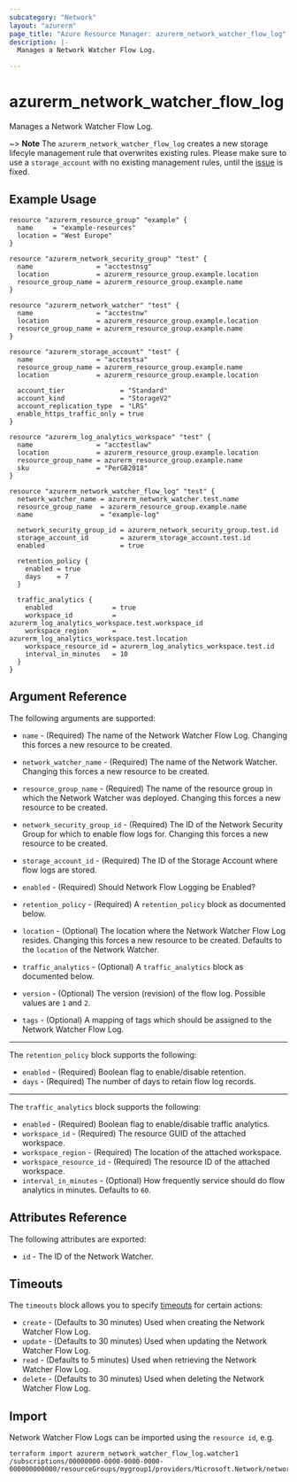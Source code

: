 ```yaml
---
subcategory: "Network"
layout: "azurerm"
page_title: "Azure Resource Manager: azurerm_network_watcher_flow_log"
description: |-
  Manages a Network Watcher Flow Log.

---
```


# azurerm_network_watcher_flow_log

Manages a Network Watcher Flow Log.

~> **Note** The `azurerm_network_watcher_flow_log` creates a new storage lifecyle management rule that overwrites existing rules. Please make sure to use a `storage_account` with no existing management rules, until the [issue](https://github.com/hashicorp/terraform-provider-azurerm/issues/6935) is fixed.

## Example Usage

```hcl
resource "azurerm_resource_group" "example" {
  name     = "example-resources"
  location = "West Europe"
}

resource "azurerm_network_security_group" "test" {
  name                = "acctestnsg"
  location            = azurerm_resource_group.example.location
  resource_group_name = azurerm_resource_group.example.name
}

resource "azurerm_network_watcher" "test" {
  name                = "acctestnw"
  location            = azurerm_resource_group.example.location
  resource_group_name = azurerm_resource_group.example.name
}

resource "azurerm_storage_account" "test" {
  name                = "acctestsa"
  resource_group_name = azurerm_resource_group.example.name
  location            = azurerm_resource_group.example.location

  account_tier              = "Standard"
  account_kind              = "StorageV2"
  account_replication_type  = "LRS"
  enable_https_traffic_only = true
}

resource "azurerm_log_analytics_workspace" "test" {
  name                = "acctestlaw"
  location            = azurerm_resource_group.example.location
  resource_group_name = azurerm_resource_group.example.name
  sku                 = "PerGB2018"
}

resource "azurerm_network_watcher_flow_log" "test" {
  network_watcher_name = azurerm_network_watcher.test.name
  resource_group_name  = azurerm_resource_group.example.name
  name                 = "example-log"

  network_security_group_id = azurerm_network_security_group.test.id
  storage_account_id        = azurerm_storage_account.test.id
  enabled                   = true

  retention_policy {
    enabled = true
    days    = 7
  }

  traffic_analytics {
    enabled               = true
    workspace_id          = azurerm_log_analytics_workspace.test.workspace_id
    workspace_region      = azurerm_log_analytics_workspace.test.location
    workspace_resource_id = azurerm_log_analytics_workspace.test.id
    interval_in_minutes   = 10
  }
}
```

## Argument Reference

The following arguments are supported:

* `name` - (Required) The name of the Network Watcher Flow Log. Changing this forces a new resource to be created.

* `network_watcher_name` - (Required) The name of the Network Watcher. Changing this forces a new resource to be created.

* `resource_group_name` - (Required) The name of the resource group in which the Network Watcher was deployed. Changing this forces a new resource to be created.

* `network_security_group_id` - (Required) The ID of the Network Security Group for which to enable flow logs for. Changing this forces a new resource to be created.

* `storage_account_id` - (Required) The ID of the Storage Account where flow logs are stored.

* `enabled` - (Required) Should Network Flow Logging be Enabled?

* `retention_policy` - (Required) A `retention_policy` block as documented below.

* `location` - (Optional) The location where the Network Watcher Flow Log resides. Changing this forces a new resource to be created. Defaults to the `location` of the Network Watcher.

* `traffic_analytics` - (Optional) A `traffic_analytics` block as documented below.

* `version` - (Optional) The version (revision) of the flow log. Possible values are `1` and `2`.

* `tags` - (Optional) A mapping of tags which should be assigned to the Network Watcher Flow Log.

---

The `retention_policy` block supports the following:

* `enabled` - (Required) Boolean flag to enable/disable retention.
* `days` - (Required) The number of days to retain flow log records.

---

The `traffic_analytics` block supports the following:

* `enabled` - (Required) Boolean flag to enable/disable traffic analytics.
* `workspace_id` - (Required) The resource GUID of the attached workspace.
* `workspace_region` - (Required) The location of the attached workspace.
* `workspace_resource_id` - (Required) The resource ID of the attached workspace.
* `interval_in_minutes` - (Optional) How frequently service should do flow analytics in minutes. Defaults to `60`.

## Attributes Reference

The following attributes are exported:

* `id` - The ID of the Network Watcher.

## Timeouts

The `timeouts` block allows you to specify [timeouts](https://www.terraform.io/language/resources/syntax#operation-timeouts) for certain actions:

* `create` - (Defaults to 30 minutes) Used when creating the Network Watcher Flow Log.
* `update` - (Defaults to 30 minutes) Used when updating the Network Watcher Flow Log.
* `read` - (Defaults to 5 minutes) Used when retrieving the Network Watcher Flow Log.
* `delete` - (Defaults to 30 minutes) Used when deleting the Network Watcher Flow Log.

## Import

Network Watcher Flow Logs can be imported using the `resource id`, e.g.

```shell
terraform import azurerm_network_watcher_flow_log.watcher1 /subscriptions/00000000-0000-0000-0000-000000000000/resourceGroups/mygroup1/providers/Microsoft.Network/networkWatchers/watcher1/flowLogs/log1
```
